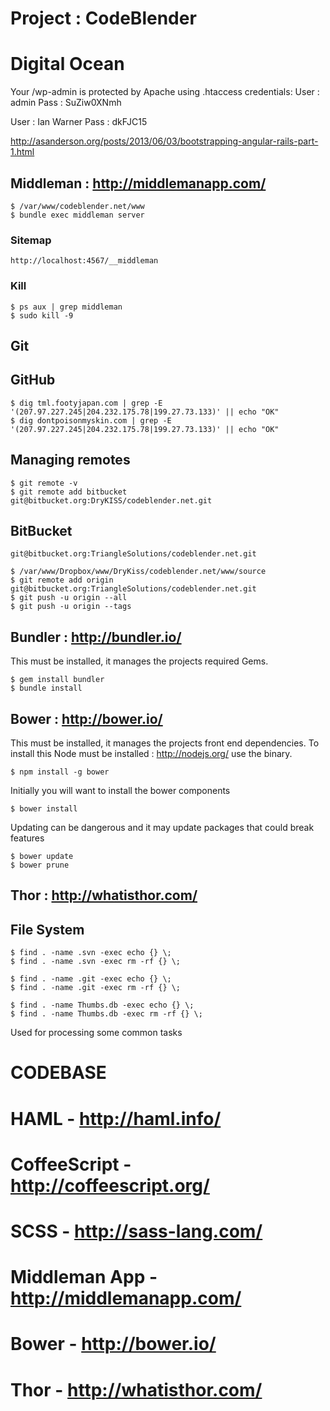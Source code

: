 # Project : CodeBlender

# Digital Ocean
Your /wp-admin is protected by Apache using .htaccess credentials:
User : admin
Pass : SuZiw0XNmh

User : Ian Warner
Pass : dkFJC15

http://asanderson.org/posts/2013/06/03/bootstrapping-angular-rails-part-1.html

## Middleman : http://middlemanapp.com/

    $ /var/www/codeblender.net/www
    $ bundle exec middleman server

### Sitemap

    http://localhost:4567/__middleman

### Kill

    $ ps aux | grep middleman
    $ sudo kill -9

## Git

## GitHub

    $ dig tml.footyjapan.com | grep -E '(207.97.227.245|204.232.175.78|199.27.73.133)' || echo "OK"
    $ dig dontpoisonmyskin.com | grep -E '(207.97.227.245|204.232.175.78|199.27.73.133)' || echo "OK"

## Managing remotes

    $ git remote -v
    $ git remote add bitbucket git@bitbucket.org:DryKISS/codeblender.net.git

## BitBucket

    git@bitbucket.org:TriangleSolutions/codeblender.net.git

    $ /var/www/Dropbox/www/DryKiss/codeblender.net/www/source
    $ git remote add origin git@bitbucket.org:TriangleSolutions/codeblender.net.git
    $ git push -u origin --all
    $ git push -u origin --tags

## Bundler : http://bundler.io/

This must be installed, it manages the projects required Gems.

    $ gem install bundler
    $ bundle install

## Bower : http://bower.io/

This must be installed, it manages the projects front end dependencies. To install
this Node must be installed : http://nodejs.org/ use the binary.

    $ npm install -g bower

Initially you will want to install the bower components

    $ bower install

Updating can be dangerous and it may update packages that could break features

    $ bower update
    $ bower prune

## Thor : http://whatisthor.com/

## File System

    $ find . -name .svn -exec echo {} \;
    $ find . -name .svn -exec rm -rf {} \;

    $ find . -name .git -exec echo {} \;
    $ find . -name .git -exec rm -rf {} \;

    $ find . -name Thumbs.db -exec echo {} \;
    $ find . -name Thumbs.db -exec rm -rf {} \;

Used for processing some common tasks

# CODEBASE
# HAML          - http://haml.info/
# CoffeeScript  - http://coffeescript.org/
# SCSS          - http://sass-lang.com/
# Middleman App - http://middlemanapp.com/
# Bower         - http://bower.io/
# Thor          - http://whatisthor.com/